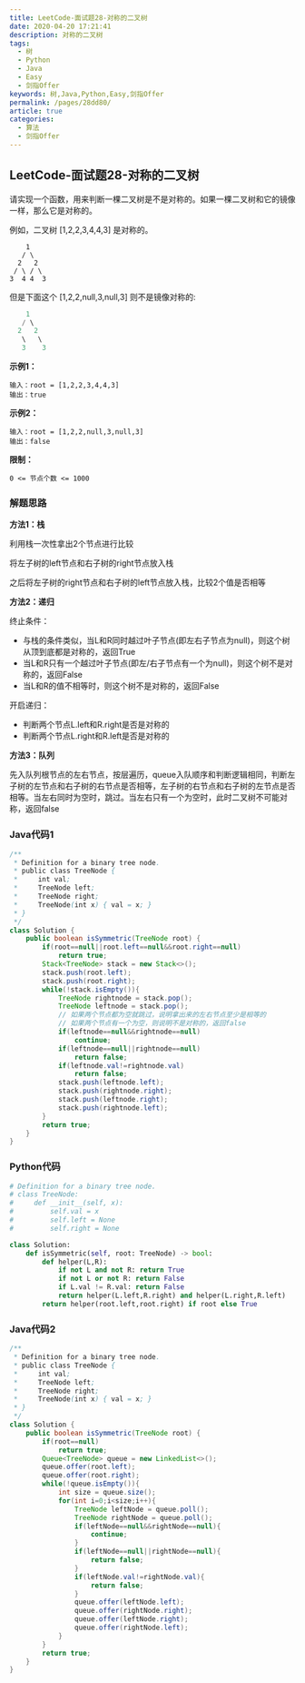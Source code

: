 ```yaml
---
title: LeetCode-面试题28-对称的二叉树
date: 2020-04-20 17:21:41
description: 对称的二叉树
tags: 
  - 树
  - Python
  - Java
  - Easy
  - 剑指Offer
keywords: 树,Java,Python,Easy,剑指Offer
permalink: /pages/28dd80/
article: true
categories: 
  - 算法
  - 剑指Offer
---
```


## LeetCode-面试题28-对称的二叉树

请实现一个函数，用来判断一棵二叉树是不是对称的。如果一棵二叉树和它的镜像一样，那么它是对称的。

例如，二叉树 [1,2,2,3,4,4,3] 是对称的。

```
    1
   / \
  2   2
 / \ / \
3  4 4  3
```


但是下面这个 [1,2,2,null,3,null,3] 则不是镜像对称的:

```java
    1
   / \
  2   2
   \   \
   3    3
```

 <!--more-->

**示例1：**

```
输入：root = [1,2,2,3,4,4,3]
输出：true
```

**示例2：**

```
输入：root = [1,2,2,null,3,null,3]
输出：false
```

**限制：**

`0 <= 节点个数 <= 1000`

### 解题思路

**方法1：栈**

利用栈一次性拿出2个节点进行比较

将左子树的left节点和右子树的right节点放入栈

之后将左子树的right节点和右子树的left节点放入栈，比较2个值是否相等

**方法2：递归**

终止条件：

- 与栈的条件类似，当L和R同时越过叶子节点(即左右子节点为null)，则这个树从顶到底都是对称的，返回True
- 当L和R只有一个越过叶子节点(即左/右子节点有一个为null)，则这个树不是对称的，返回False
- 当L和R的值不相等时，则这个树不是对称的，返回False

开启递归：

- 判断两个节点L.left和R.right是否是对称的
- 判断两个节点L.right和R.left是否是对称的

**方法3：队列**

先入队列根节点的左右节点，按层遍历，queue入队顺序和判断逻辑相同，判断左子树的左节点和右子树的右节点是否相等，左子树的右节点和右子树的左节点是否相等。当左右同时为空时，跳过。当左右只有一个为空时，此时二叉树不可能对称，返回false

### Java代码1

```java
/**
 * Definition for a binary tree node.
 * public class TreeNode {
 *     int val;
 *     TreeNode left;
 *     TreeNode right;
 *     TreeNode(int x) { val = x; }
 * }
 */
class Solution {
    public boolean isSymmetric(TreeNode root) {
        if(root==null||root.left==null&&root.right==null)
            return true;
        Stack<TreeNode> stack = new Stack<>();
        stack.push(root.left);
        stack.push(root.right);
        while(!stack.isEmpty()){
            TreeNode rightnode = stack.pop();
            TreeNode leftnode = stack.pop();
            // 如果两个节点都为空就跳过，说明拿出来的左右节点至少是相等的
            // 如果两个节点有一个为空，则说明不是对称的，返回false
            if(leftnode==null&&rightnode==null)
                continue;
            if(leftnode==null||rightnode==null)
                return false;
            if(leftnode.val!=rightnode.val)
                return false;
            stack.push(leftnode.left);
            stack.push(rightnode.right);
            stack.push(leftnode.right);
            stack.push(rightnode.left);
        }
        return true;
    }
}
```

### Python代码

```python
# Definition for a binary tree node.
# class TreeNode:
#     def __init__(self, x):
#         self.val = x
#         self.left = None
#         self.right = None

class Solution:
    def isSymmetric(self, root: TreeNode) -> bool:
        def helper(L,R):
            if not L and not R: return True
            if not L or not R: return False
            if L.val != R.val: return False
            return helper(L.left,R.right) and helper(L.right,R.left)
        return helper(root.left,root.right) if root else True
```

### Java代码2

```java
/**
 * Definition for a binary tree node.
 * public class TreeNode {
 *     int val;
 *     TreeNode left;
 *     TreeNode right;
 *     TreeNode(int x) { val = x; }
 * }
 */
class Solution {
    public boolean isSymmetric(TreeNode root) {
        if(root==null)
            return true;
        Queue<TreeNode> queue = new LinkedList<>();
        queue.offer(root.left);
        queue.offer(root.right);
        while(!queue.isEmpty()){
            int size = queue.size();
            for(int i=0;i<size;i++){
                TreeNode leftNode = queue.poll();
                TreeNode rightNode = queue.poll();
                if(leftNode==null&&rightNode==null){
                    continue;
                }
                if(leftNode==null||rightNode==null){
                    return false;
                }
                if(leftNode.val!=rightNode.val){
                    return false;
                }
                queue.offer(leftNode.left);
                queue.offer(rightNode.right);
                queue.offer(leftNode.right);
                queue.offer(rightNode.left);
            }
        }
        return true;
    }
}
```

